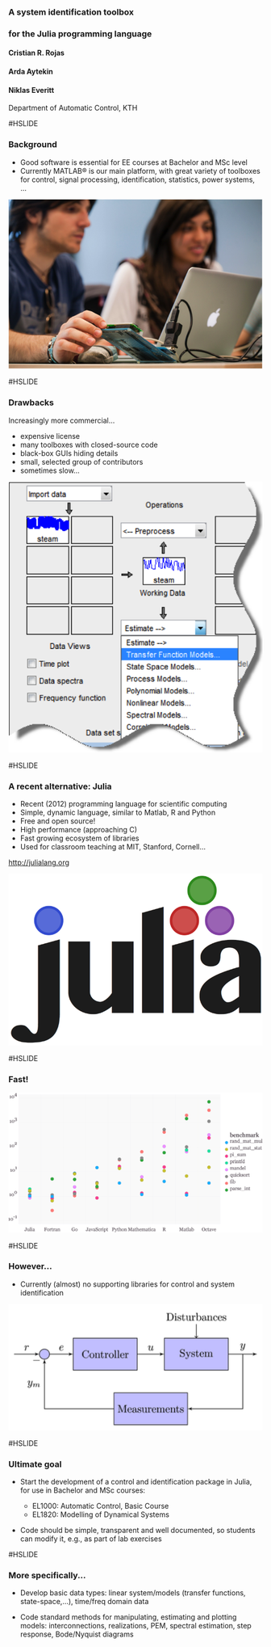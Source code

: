 ### A system identification toolbox
### for the Julia programming language

#### Cristian R. Rojas
#### Arda Aytekin
#### Niklas Everitt

Department of Automatic Control, KTH


#HSLIDE

### Background

- Good software is essential for EE courses at Bachelor and MSc level
- Currently MATLAB® is our main platform, with great variety of toolboxes for control, signal processing, identification, statistics, power systems, ...

![Education](figures/education.png)

#HSLIDE

### Drawbacks

Increasingly more commercial...

- expensive license
- many toolboxes with closed-source code
- black-box GUIs hiding details
- small, selected group of contributors
- sometimes slow…

![Toolboxes](figures/toolboxes.png)

#HSLIDE

### A recent alternative: Julia

- Recent (2012) programming language for scientific computing
- Simple, dynamic language, similar to Matlab, R and Python
- Free and open source!
- High performance (approaching C)
- Fast growing ecosystem of libraries
- Used for classroom teaching at MIT, Stanford, Cornell…

http://julialang.org

![Julia](figures/Julia.png)

#HSLIDE

### Fast!

![Benchmark](figures/benchmark.png)

#HSLIDE

### However...

- Currently (almost) no supporting libraries for control and system identification

![Control](figures/closed_loop.png)

#HSLIDE

### Ultimate goal

- Start the development of a control and identification package in Julia, for use in Bachelor and MSc courses:
	- EL1000: Automatic Control, Basic Course
	- EL1820: Modelling of Dynamical Systems

- Code should be simple, transparent and well documented, so students can modify it, e.g., as part of lab exercises

#HSLIDE

### More specifically...

- Develop basic data types: linear system/models (transfer functions, state-space,…), time/freq domain data

- Code standard methods for manipulating, estimating and plotting models: interconnections, realizations, PEM, spectral estimation, step response, Bode/Nyquist diagrams
